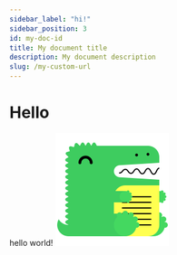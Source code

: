 ```yaml
---
sidebar_label: "hi!"
sidebar_position: 3
id: my-doc-id
title: My document title
description: My document description
slug: /my-custom-url
---
```


# Hello

hello world!
![alt text](../static/img/docusaurus.png)
